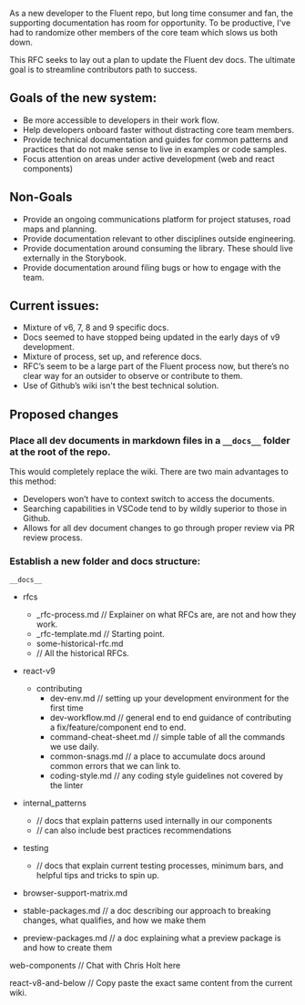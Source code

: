 As a new developer to the Fluent repo, but long time consumer and fan, the supporting documentation has room for opportunity. To be productive, I've had to randomize other members of the core team which slows us both down.

This RFC seeks to lay out a plan to update the Fluent dev docs. The ultimate goal is to streamline contributors path to success.

## Goals of the new system:

- Be more accessible to developers in their work flow.
- Help developers onboard faster without distracting core team members.
- Provide technical documentation and guides for common patterns and practices that do not make sense to live in examples or code samples.
- Focus attention on areas under active development (web and react components)

## Non-Goals

- Provide an ongoing communications platform for project statuses, road maps and planning.
- Provide documentation relevant to other disciplines outside engineering.
- Provide documentation around consuming the library. These should live externally in the Storybook.
- Provide documentation around filing bugs or how to engage with the team.

## Current issues:

- Mixture of v6, 7, 8 and 9 specific docs.
- Docs seemed to have stopped being updated in the early days of v9 development.
- Mixture of process, set up, and reference docs.
- RFC’s seem to be a large part of the Fluent process now, but there’s no clear way for an outsider to observe or contribute to them.
- Use of Github’s wiki isn't the best technical solution.

## Proposed changes

### Place all dev documents in markdown files in a `__docs__` folder at the root of the repo.

This would completely replace the wiki. There are two main advantages to this method:

- Developers won’t have to context switch to access the documents.
- Searching capabilities in VSCode tend to by wildly superior to those in Github.
- Allows for all dev document changes to go through proper review via PR review process.

### Establish a new folder and docs structure:

`__docs__`

- rfcs

  - \_rfc-process.md // Explainer on what RFCs are, are not and how they work.
  - \_rfc-template.md // Starting point.
  - some-historical-rfc.md
  - // All the historical RFCs.

- react-v9
  - contributing
    - dev-env.md // setting up your development environment for the first time
    - dev-workflow.md // general end to end guidance of contributing a fix/feature/component end to end.
    - command-cheat-sheet.md // simple table of all the commands we use daily.
    - common-snags.md // a place to accumulate docs around common errors that we can link to.
    - coding-style.md // any coding style guidelines not covered by the linter
- internal_patterns
  - // docs that explain patterns used internally in our components
  - // can also include best practices recommendations
- testing
  - // docs that explain current testing processes, minimum bars, and helpful tips and tricks to spin up.
- browser-support-matrix.md
- stable-packages.md // a doc describing our approach to breaking changes, what qualifies, and how we make them
- preview-packages.md // a doc explaining what a preview package is and how to create them

web-components
// Chat with Chris Holt here

react-v8-and-below
// Copy paste the exact same content from the current wiki.
